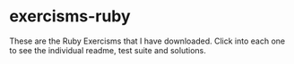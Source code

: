 exercisms-ruby
==============
These are the Ruby Exercisms that I have downloaded. Click into each one to see the individual readme, test suite and solutions.
